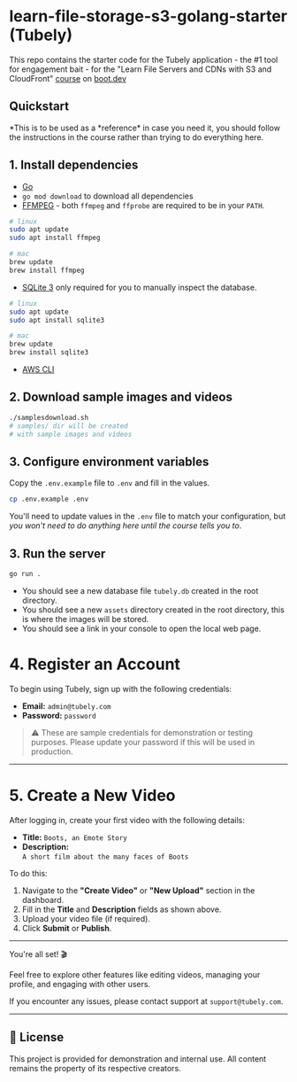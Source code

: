 # learn-file-storage-s3-golang-starter (Tubely)

This repo contains the starter code for the Tubely application - the #1 tool for engagement bait - for the "Learn File Servers and CDNs with S3 and CloudFront" [course](https://www.boot.dev/courses/learn-file-servers-s3-cloudfront-golang) on [boot.dev](https://www.boot.dev)

## Quickstart

*This is to be used as a *reference\* in case you need it, you should follow the instructions in the course rather than trying to do everything here.

## 1. Install dependencies

- [Go](https://golang.org/doc/install)
- `go mod download` to download all dependencies
- [FFMPEG](https://ffmpeg.org/download.html) - both `ffmpeg` and `ffprobe` are required to be in your `PATH`.

```bash
# linux
sudo apt update
sudo apt install ffmpeg

# mac
brew update
brew install ffmpeg
```

- [SQLite 3](https://www.sqlite.org/download.html) only required for you to manually inspect the database.

```bash
# linux
sudo apt update
sudo apt install sqlite3

# mac
brew update
brew install sqlite3
```

- [AWS CLI](https://docs.aws.amazon.com/cli/latest/userguide/getting-started-install.html)

## 2. Download sample images and videos

```bash
./samplesdownload.sh
# samples/ dir will be created
# with sample images and videos
```

## 3. Configure environment variables

Copy the `.env.example` file to `.env` and fill in the values.

```bash
cp .env.example .env
```

You'll need to update values in the `.env` file to match your configuration, but _you won't need to do anything here until the course tells you to_.

## 3. Run the server

```bash
go run .
```

- You should see a new database file `tubely.db` created in the root directory.
- You should see a new `assets` directory created in the root directory, this is where the images will be stored.
- You should see a link in your console to open the local web page.


# 4. Register an Account

To begin using Tubely, sign up with the following credentials:

- **Email:** `admin@tubely.com`  
- **Password:** `password`

> ⚠️ These are sample credentials for demonstration or testing purposes. Please update your password if this will be used in production.

---

# 5. Create a New Video

After logging in, create your first video with the following details:

- **Title:** `Boots, an Emote Story`
- **Description:**  
  `A short film about the many faces of Boots`

To do this:

1. Navigate to the **"Create Video"** or **"New Upload"** section in the dashboard.
2. Fill in the **Title** and **Description** fields as shown above.
3. Upload your video file (if required).
4. Click **Submit** or **Publish**.

---

You're all set! 🎬

Feel free to explore other features like editing videos, managing your profile, and engaging with other users.

If you encounter any issues, please contact support at `support@tubely.com`.

---

## 📄 License

This project is provided for demonstration and internal use. All content remains the property of its respective creators.
